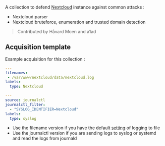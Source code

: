 A collection to defend [Nextcloud](https://nextcloud.com) instance against common attacks :
 - Nextcloud parser
 - Nextcloud bruteforce, enumeration and trusted domain detection

> Contributed by Håvard Moen and a1ad

## Acquisition template


 Example acquisition for this collection :

```yaml
---
filenames:
 - /var/www/nextcloud/data/nextcloud.log
labels:
  type: Nextcloud
```

```yaml
---
source: journalctl
journalctl_filter:
  - "SYSLOG_IDENTIFIER=Nextcloud"
labels:
  type: syslog
```
- Use the filename version if you have the default [setting](https://docs.nextcloud.com/server/stable/admin_manual/configuration_server/config_sample_php_parameters.html?highlight=loglevel#logging) of logging to file
- Use the journalctl version if you are sending logs to syslog or systemd and read the logs from journald
